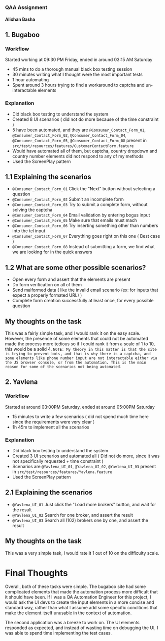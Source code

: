 ### QAA Assignment
#### Alixhan Basha

## 1. Bugaboo

### Workflow
Started working at 09:30 PM Friday, ended in around 03:15 AM Saturday
- 45 mins to do a thorough manual black box testing session
- 30 minutes writing what I thought were the most important tests
- 1 hour automating
- Spent around 3 hours trying to find a workaround to captcha and un-interactable elements

### Explanation
- Did black box testing to understand the system
- Created 8 UI scenarios ( did not do more because of the time constraint )
- 5 have been automated, and they are `@Consumer_Contact_Form_01`, `@Consumer_Contact_Form_02`, `@Consumer_Contact_Form_04`, `@Consumer_Contact_Form_05`, `@Consumer_Contact_Form_08` present in `src/test/resources/features/CustomerContactForm.feature`
- Would have automated all of them, but captcha, country dropdown and country number elements did not respond to any of my methods
- Used the ScreenPlay pattern

## 1.1 Explaining the scenarios

- `@Consumer_Contact_Form_01` Click the "Next" button without selecting a question
- `@Consumer_Contact_Form_02` Submit an incomplete form
- `@Consumer_Contact_Form_03` Try to submit a complete form, without solving the captcha
- `@Consumer_Contact_Form_04` Email validation by entering bogus input
- `@Consumer_Contact_Form_05` Make sure that emails must mach
- `@Consumer_Contact_Form_06` Try inserting something other than numbers into the tel input
- `@Consumer_Contact_Form_07` Everything goes right on this one ( Best case )
- `@Consumer_Contact_Form_08` Instead of submitting a form, we find what we are looking for in the quick answers

## 1.2 What are some other possible scenarios?

- Open every form and assert that the elements are present
- Do form verification on all of them
- Send malformed data ( like the invalid email scenario (ex: for inputs that expect a properly formated URL) )
- Complete form creation successfully at least once, for every possible question

## My thoughts on the task
This was a fairly simple task, and I would rank it on the easy scale. However, the presence of some elements that could not be automated made the process more tedious so if I could rank it from a scale of 1 to 10, this would be a solid 4.
`NOTE: My theory in this matter is that the site is trying to prevent bots, and that is why there is a captcha, and some elements like phone number input are not interactable either via the JS browser console, or from the automation. This is the main reason for some of the scenarios not being automated.`


## 2. Yavlena

### Workflow
Started at around 03:00PM Saturday, ended at around 05:00PM Saturday

- 15 minutes to write a few scenarios ( did not spend much time here since the requirements were very clear )
- 1h 45m to implement all the scenarios

### Explanation
- Did black box testing to understand the system
- Created 3 UI scenarios and automated all ( Did not do more, since it was not specifically requested + time constraint )
- Scenarios are `@Yavlena_UI_01`, `@Yavlena_UI_02`, `@Yavlena_UI_03` present in `src/test/resources/features/Yavlena.feature`
- Used the ScreenPlay pattern

## 2.1 Explaining the scenarios

- `@Yavlena_UI_01` Just click the "Load more brokers" button, and wait for the result
- `@Yavlena_UI_02` Search for one broker, and assert the result
- `@Yavlena_UI_03` Search all (102) brokers one by one, and assert the result

## My thoughts on the task
This was a very simple task, I would rate it 1 out of 10 on the difficulty scale.


# Final Thoughts
Overall, both of these tasks were simple. The bugaboo site had some complicated elements that made the automation process more difficult that it should have been. 
If I was a QA Automation Engineer for this project, I would ask the UI devs to create the input elements in a more concise and standard way, rather than what I assume
add some specific conditions that make the element itself unusable in the context of automation.

The second application was a breeze to work on. The UI elements responded as expected, and instead of wasting time on debugging the UI, I was able to spend time implementing
the test cases.